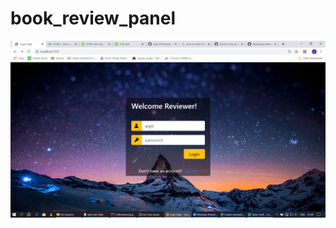 # book_review_panel

![Login Page](https://github.com/arpit1912/book_review_panel/blob/master/Screenshot%20(42).png)
